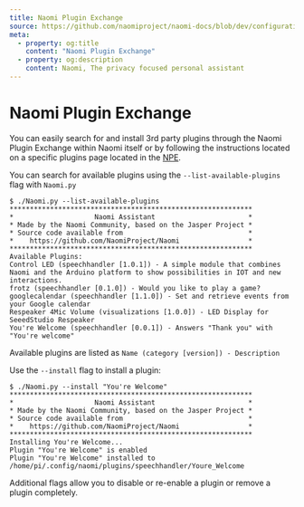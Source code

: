 ```yaml
---
title: Naomi Plugin Exchange
source: https://github.com/naomiproject/naomi-docs/blob/dev/configuration/npe.md
meta:
  - property: og:title
    content: "Naomi Plugin Exchange"
  - property: og:description
    content: Naomi, The privacy focused personal assistant
---
```


# Naomi Plugin Exchange

You can easily search for and install 3rd party plugins through the Naomi Plugin Exchange within Naomi itself or by following the instructions located on a specific plugins page located in the [NPE](/plugins/).

You can search for available plugins using the `--list-available-plugins` flag with `Naomi.py`

```
$ ./Naomi.py --list-available-plugins
************************************************************
*                    Naomi Assistant                       *
* Made by the Naomi Community, based on the Jasper Project *
* Source code available from                               *
*    https://github.com/NaomiProject/Naomi                 *
************************************************************
Available Plugins:
Control LED (speechhandler [1.0.1]) - A simple module that combines Naomi and the Arduino platform to show possibilities in IOT and new interactions.
frotz (speechhandler [0.1.0]) - Would you like to play a game?
googlecalendar (speechhandler [1.1.0]) - Set and retrieve events from your Google calendar
Respeaker 4Mic Volume (visualizations [1.0.0]) - LED Display for SeeedStudio Respeaker
You're Welcome (speechhandler [0.0.1]) - Answers "Thank you" with "You're welcome"
```

Available plugins are listed as `Name (category [version]) - Description`

Use the `--install` flag to install a plugin:

```
$ ./Naomi.py --install "You're Welcome"
************************************************************
*                    Naomi Assistant                       *
* Made by the Naomi Community, based on the Jasper Project *
* Source code available from                               *
*    https://github.com/NaomiProject/Naomi                 *
************************************************************
Installing You're Welcome...
Plugin "You're Welcome" is enabled
Plugin "You're Welcome" installed to /home/pi/.config/naomi/plugins/speechhandler/Youre_Welcome
```

Additional flags allow you to disable or re-enable a plugin or remove a plugin completely.

<DocPreviousVersions/>
<EditPageLink/>

